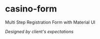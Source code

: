 # casino-form

Multi Step Registration Form with Material UI

<i>Designed by client's expectations</i>
